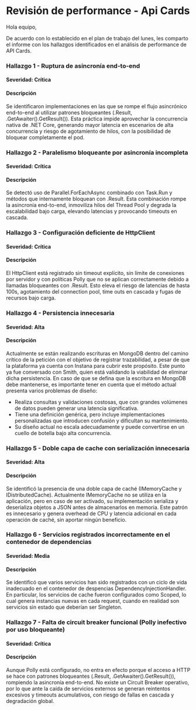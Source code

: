 # Revisión de performance - Api Cards

Hola equipo,

De acuerdo con lo establecido en el plan de trabajo del lunes, les comparto el informe con los hallazgos identificados en el análisis de performance de API Cards.

### Hallazgo 1 - Ruptura de asincronía end-to-end
#### Severidad: Crítica
#### Descripción 
Se identificaron implementaciones en las que se rompe el flujo asincrónico end-to-end al utilizar patrones bloqueantes (.Result, .GetAwaiter().GetResult()). Esta práctica impide aprovechar la concurrencia nativa de .NET Core, generando mayor latencia en escenarios de alta concurrencia y riesgo de agotamiento de hilos, con la posibilidad de bloquear completamente el pod.

### Hallazgo 2 - Paralelismo bloqueante por asincronía incompleta
#### Severidad: Crítica
#### Descripción 
Se detectó uso de Parallel.ForEachAsync combinado con Task.Run y métodos que internamente bloquean con .Result. Esta combinación rompe la asincronía end-to-end, inmoviliza hilos del Thread Pool y degrada la escalabilidad bajo carga, elevando latencias y provocando timeouts en cascada.

### Hallazgo 3 - Configuración deficiente de HttpClient
#### Severidad: Crítica
#### Descripción
El HttpClient está registrado sin timeout explícito, sin límite de conexiones por servidor y con políticas Polly que no se aplican correctamente debido a llamadas bloqueantes con .Result. Esto eleva el riesgo de latencias de hasta 100s, agotamiento del connection pool, time outs en cascada y fugas de recursos bajo carga.

### Hallazgo 4 - Persistencia innecesaria
#### Severidad: Alta
#### Descripción
Actualmente se están realizando escrituras en MongoDB dentro del camino crítico de la petición con el objetivo de registrar trazabilidad, a pesar de que la plataforma ya cuenta con Instana para cubrir este propósito. Este punto ya fue conversado con Smith, quien está validando la viabilidad de eliminar dicha persistencia.
En caso de que se defina que la escritura en MongoDB debe mantenerse, es importante tener en cuenta que el método actual presenta varios problemas de diseño:
- Realiza consultas y validaciones costosas, que con grandes volúmenes de datos pueden generar una latencia significativa.
- Tiene una definición genérica, pero incluye implementaciones personalizadas que introducen confusión y dificultan su mantenimiento.
- Su diseño actual no escala adecuadamente y puede convertirse en un cuello de botella bajo alta concurrencia.

### Hallazgo 5 - Doble capa de cache con serialización innecesaria
#### Severidad: Alta
#### Descripción
Se identificó la presencia de una doble capa de caché (IMemoryCache y IDistributedCache). Actualmente IMemoryCache no se utiliza en la aplicación, pero en caso de ser activado, su implementación serializa y deserializa objetos a JSON antes de almacenarlos en memoria. Este patrón es innecesario y genera overhead de CPU y latencia adicional en cada operación de caché, sin aportar ningún beneficio.

### Hallazgo 6 - Servicios registrados incorrectamente en el contenedor de dependencias
#### Severidad: Media
#### Descripción
Se identificó que varios servicios han sido registrados con un ciclo de vida inadecuado en el contenedor de despencias DependencyInjectionHandler. En particular, los servicios de cache fueron configurados como Scoped, lo cual genera instancias nuevas en cada request, cuando en realidad son servicios sin estado que deberían ser Singleton.

### Hallazgo 7 - Falta de circuit breaker funcional (Polly inefectivo por uso bloqueante)
#### Severidad: Crítica
#### Descripción
Aunque Polly está configurado, no entra en efecto porque el acceso a HTTP se hace con patrones bloqueantes (.Result, .GetAwaiter().GetResult()), rompiendo la asincronía end-to-end. No existe un Circuit Breaker operativo, por lo que ante la caída de servicios externos se generan reintentos excesivos y timeouts acumulativos, con riesgo de fallas en cascada y degradación global.
